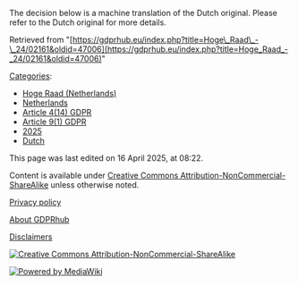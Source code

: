 The decision below is a machine translation of the Dutch original. Please refer to the Dutch original for more details.

Retrieved from "[https://gdprhub.eu/index.php?title=Hoge\_Raad\_-\_24/02161&oldid=47006](https://gdprhub.eu/index.php?title=Hoge_Raad_-_24/02161&oldid=47006)"

[Categories](/index.php?title=Special:Categories "Special:Categories"):

*   [Hoge Raad (Netherlands)](/index.php?title=Category:Hoge_Raad_\(Netherlands\) "Category:Hoge Raad (Netherlands)")
*   [Netherlands](/index.php?title=Category:Netherlands "Category:Netherlands")
*   [Article 4(14) GDPR](/index.php?title=Category:Article_4\(14\)_GDPR "Category:Article 4(14) GDPR")
*   [Article 9(1) GDPR](/index.php?title=Category:Article_9\(1\)_GDPR "Category:Article 9(1) GDPR")
*   [2025](/index.php?title=Category:2025 "Category:2025")
*   [Dutch](/index.php?title=Category:Dutch "Category:Dutch")

This page was last edited on 16 April 2025, at 08:22.

Content is available under [Creative Commons Attribution-NonCommercial-ShareAlike](https://creativecommons.org/licenses/by-nc-sa/4.0/) unless otherwise noted.

[Privacy policy](/index.php?title=GDPRhub:Privacy_policy)

[About GDPRhub](/index.php?title=GDPRhub:About)

[Disclaimers](/index.php?title=GDPRhub:General_disclaimer)

[![Creative Commons Attribution-NonCommercial-ShareAlike](/resources/assets/licenses/cc-by-nc-sa.png)](https://creativecommons.org/licenses/by-nc-sa/4.0/)

[![Powered by MediaWiki](/resources/assets/poweredby_mediawiki_88x31.png)](https://www.mediawiki.org/)

